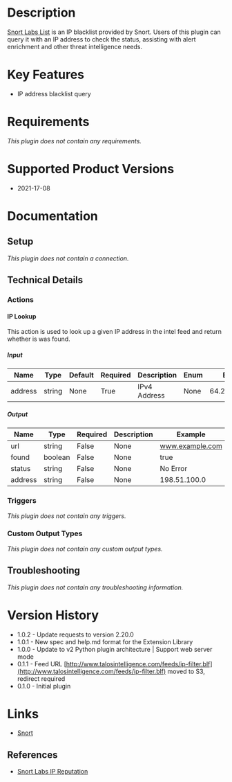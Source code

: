 # Description

[Snort Labs List](http://talosintel.com/feeds/ip-filter.blf) is an IP blacklist provided by Snort.
Users of this plugin can query it with an IP address to check the status, assisting with alert enrichment and
other threat intelligence needs.

# Key Features

* IP address blacklist query

# Requirements

_This plugin does not contain any requirements._

# Supported Product Versions

* 2021-17-08

# Documentation

## Setup

_This plugin does not contain a connection._

## Technical Details

### Actions

#### IP Lookup

This action is used to look up a given IP address in the intel feed and return whether is was found.

##### Input

|Name|Type|Default|Required|Description|Enum|Example|
|----|----|-------|--------|-----------|----|-------|
|address|string|None|True|IPv4 Address|None|64.233.161.147|

##### Output

|Name|Type|Required|Description|Example|
|----|----|--------|-----------|-------|
|url|string|False|None|www.example.com|
|found|boolean|False|None|true|
|status|string|False|None|No Error|
|address|string|False|None|198.51.100.0|

### Triggers

_This plugin does not contain any triggers._

### Custom Output Types

_This plugin does not contain any custom output types._

## Troubleshooting

_This plugin does not contain any troubleshooting information._

# Version History

* 1.0.2 - Update requests to version 2.20.0
* 1.0.1 - New spec and help.md format for the Extension Library
* 1.0.0 - Update to v2 Python plugin architecture | Support web server mode
* 0.1.1 - Feed URL [http://www.talosintelligence.com/feeds/ip-filter.blf](http://www.talosintelligence.com/feeds/ip-filter.blf) moved to S3, redirect required
* 0.1.0 - Initial plugin

# Links

* [Snort](https://www.snort.org/)

## References

* [Snort Labs IP Reputation](http://blog.snort.org/2015/09/ip-blacklist-feed-has-moved-locations.html)

